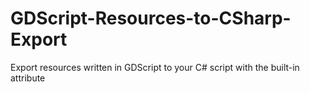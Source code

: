 # GDScript-Resources-to-CSharp-Export
 Export resources written in GDScript to your C# script with the built-in attribute
